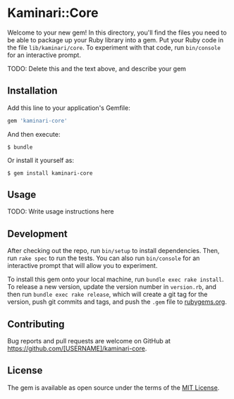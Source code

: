 # Kaminari::Core

Welcome to your new gem! In this directory, you'll find the files you need to be able to package up your Ruby library into a gem. Put your Ruby code in the file `lib/kaminari/core`. To experiment with that code, run `bin/console` for an interactive prompt.

TODO: Delete this and the text above, and describe your gem

## Installation

Add this line to your application's Gemfile:

```ruby
gem 'kaminari-core'
```

And then execute:

    $ bundle

Or install it yourself as:

    $ gem install kaminari-core

## Usage

TODO: Write usage instructions here

## Development

After checking out the repo, run `bin/setup` to install dependencies. Then, run `rake spec` to run the tests. You can also run `bin/console` for an interactive prompt that will allow you to experiment.

To install this gem onto your local machine, run `bundle exec rake install`. To release a new version, update the version number in `version.rb`, and then run `bundle exec rake release`, which will create a git tag for the version, push git commits and tags, and push the `.gem` file to [rubygems.org](https://rubygems.org).

## Contributing

Bug reports and pull requests are welcome on GitHub at https://github.com/[USERNAME]/kaminari-core.


## License

The gem is available as open source under the terms of the [MIT License](http://opensource.org/licenses/MIT).

